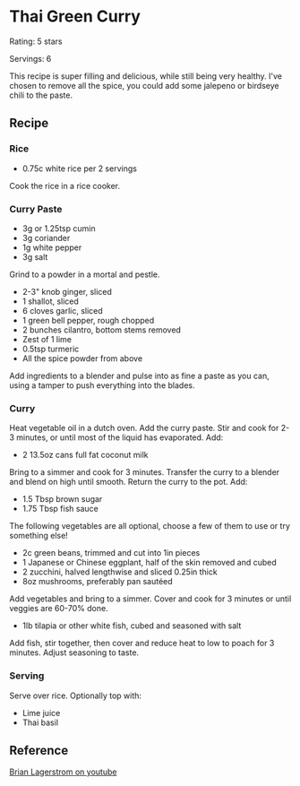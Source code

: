 # Thai Green Curry

Rating: 5 stars

Servings: 6

This recipe is super filling and delicious, while still being very healthy. I've chosen to remove all the spice, you could add some jalepeno or birdseye chili to the paste.

## Recipe

### Rice

* 0.75c white rice per 2 servings

Cook the rice in a rice cooker.

### Curry Paste
* 3g or 1.25tsp cumin
* 3g coriander
* 1g white pepper
* 3g salt 

Grind to a powder in a mortal and pestle.

* 2-3" knob ginger, sliced
* 1 shallot, sliced
* 6 cloves garlic, sliced
* 1 green bell pepper, rough chopped
* 2 bunches cilantro, bottom stems removed
* Zest of 1 lime
* 0.5tsp turmeric
* All the spice powder from above


Add ingredients to a blender and pulse into as fine a paste as you can, using a tamper to push everything into the blades.


### Curry

Heat vegetable oil in a dutch oven. Add the curry paste. Stir and cook for 2-3 minutes, or until most of the liquid has evaporated. Add:

* 2 13.5oz cans full fat coconut milk

Bring to a simmer and cook for 3 minutes. Transfer the curry to a blender and blend on high until smooth. Return the curry to the pot. Add:

* 1.5 Tbsp brown sugar 
* 1.75 Tbsp fish sauce

The following vegetables are all optional, choose a few of them to use or try something else!

* 2c green beans, trimmed and cut into 1in pieces
* 1 Japanese or Chinese eggplant, half of the skin removed and cubed 
* 2 zucchini, halved lengthwise and sliced 0.25in thick
* 8oz mushrooms, preferably pan sautéed 

Add vegetables and bring to a simmer. Cover and cook for 3 minutes or until veggies are 60-70% done.

* 1lb tilapia or other white fish, cubed and seasoned with salt

Add fish, stir together, then cover and reduce heat to low to poach for 3 minutes. Adjust seasoning to taste.

### Serving

Serve over rice. Optionally top with:

* Lime juice
* Thai basil


## Reference

[Brian Lagerstrom on youtube](https://www.youtube.com/watch?v=M1Nt8BV_lvc)